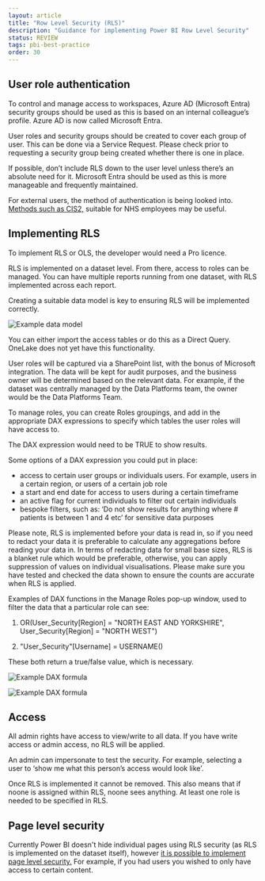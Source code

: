 ```yaml
---
layout: article
title: "Row Level Security (RLS)"
description: "Guidance for implementing Power BI Row Level Security"
status: REVIEW
tags: pbi-best-practice
order: 30
---
```

## User role authentication  
  
To control and manage access to workspaces, Azure AD (Microsoft Entra) security groups should be used as this is based on an internal colleague’s profile. Azure AD is now called Microsoft Entra.

User roles and security groups should be created to cover each group of user. This can be done via a Service Request. Please check prior to requesting a security group being created whether there is one in place.

If possible, don’t include RLS down to the user level unless there’s an absolute need for it. Microsoft Entra should be used as this is more manageable and frequently maintained.

For external users, the method of authentication is being looked into. [Methods such as CIS2,][rls 1] suitable for NHS employees may be useful.  
  
## Implementing RLS  
  
To implement RLS or OLS, the developer would need a Pro licence.

RLS is implemented on a dataset level. From there, access to roles can be managed. You can have multiple reports running from one dataset, with RLS implemented across each report.

Creating a suitable data model is key to ensuring RLS will be implemented correctly.  
  
![Example data model](../images/data-model.png)  
  
You can either import the access tables or do this as a Direct Query. OneLake does not yet have this functionality.  
  
User roles will be captured via a SharePoint list, with the bonus of Microsoft integration. The data will be kept for audit purposes, and the business owner will be determined based on the relevant data. For example, if the dataset was centrally managed by the Data Platforms team, the owner would be the Data Platforms Team.  
  
To manage roles, you can create Roles groupings, and add in the appropriate DAX expressions to specify which tables the user roles will have access to.  
  
The DAX expression would need to be TRUE to show results.  
  
Some options of a DAX expression you could put in place:

- access to certain user groups or individuals users. For example, users in a certain region, or users of a certain job role
- a start and end date for access to users during a certain timeframe
- an active flag for current individuals to filter out certain individuals
- bespoke filters, such as: ‘Do not show results for anything where # patients is between 1 and 4 etc’ for sensitive data purposes  
  
Please note, RLS is implemented before your data is read in, so if you need to redact your data it is preferable to calculate any aggregations before reading your data in. In terms of redacting data for small base sizes, RLS is a blanket rule which would be preferable, otherwise, you can apply suppression of values on individual visualisations. Please make sure you have tested and checked the data shown to ensure the counts are accurate when RLS is applied.  
  
Examples of DAX functions in the Manage Roles pop-up window, used to filter the data that a particular role can see:  
  
1. OR(User_Security[Region] = "NORTH EAST AND YORKSHIRE", User_Security[Region] = "NORTH WEST")  
  
2. "User_Security"[Username] = USERNAME()

These both return a true/false value, which is necessary.

![Example DAX formula](../images/dax-1.png)  

![Example DAX formula](../images/dax-2.png)  
  
## Access  
  
All admin rights have access to view/write to all data. If you have write access or admin access, no RLS will be applied.  
  
An admin can impersonate to test the security. For example, selecting a user to ‘show me what this person’s access would look like’.  
  
Once RLS is implemented it cannot be removed. This also means that if noone is assigned within RLS, noone sees anything. At least one role is needed to be specified in RLS.  
  
## Page level security  
  
Currently Power BI doesn't hide individual pages using RLS security (as RLS is implemented on the dataset itself), however [it is possible to implement page level security.][rls 2] For example, if you had users you wished to only have access to certain content.

[rls 1]: https://digital.nhs.uk/services/care-identity-service/applications-and-services/cis2-authentication/microsoft-authenticator
[rls 2]: https://radacad.com/page-level-security-workaround-in-power-bi